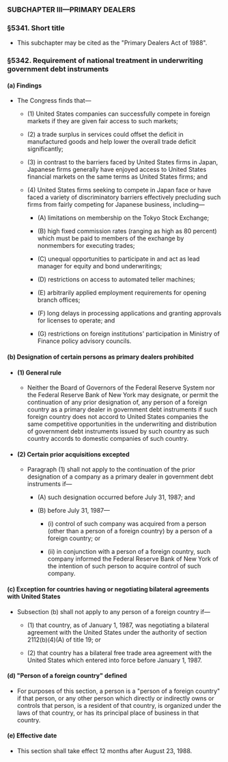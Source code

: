### SUBCHAPTER III—PRIMARY DEALERS

### §5341. Short title
* This subchapter may be cited as the "Primary Dealers Act of 1988".

### §5342. Requirement of national treatment in underwriting government debt instruments
#### (a) Findings
* The Congress finds that—

  * (1) United States companies can successfully compete in foreign markets if they are given fair access to such markets;

  * (2) a trade surplus in services could offset the deficit in manufactured goods and help lower the overall trade deficit significantly;

  * (3) in contrast to the barriers faced by United States firms in Japan, Japanese firms generally have enjoyed access to United States financial markets on the same terms as United States firms; and

  * (4) United States firms seeking to compete in Japan face or have faced a variety of discriminatory barriers effectively precluding such firms from fairly competing for Japanese business, including—

    * (A) limitations on membership on the Tokyo Stock Exchange;

    * (B) high fixed commission rates (ranging as high as 80 percent) which must be paid to members of the exchange by nonmembers for executing trades;

    * (C) unequal opportunities to participate in and act as lead manager for equity and bond underwritings;

    * (D) restrictions on access to automated teller machines;

    * (E) arbitrarily applied employment requirements for opening branch offices;

    * (F) long delays in processing applications and granting approvals for licenses to operate; and

    * (G) restrictions on foreign institutions' participation in Ministry of Finance policy advisory councils.

#### (b) Designation of certain persons as primary dealers prohibited
* #### (1) General rule
  * Neither the Board of Governors of the Federal Reserve System nor the Federal Reserve Bank of New York may designate, or permit the continuation of any prior designation of, any person of a foreign country as a primary dealer in government debt instruments if such foreign country does not accord to United States companies the same competitive opportunities in the underwriting and distribution of government debt instruments issued by such country as such country accords to domestic companies of such country.

* #### (2) Certain prior acquisitions excepted
  * Paragraph (1) shall not apply to the continuation of the prior designation of a company as a primary dealer in government debt instruments if—

    * (A) such designation occurred before July 31, 1987; and

    * (B) before July 31, 1987—

      * (i) control of such company was acquired from a person (other than a person of a foreign country) by a person of a foreign country; or

      * (ii) in conjunction with a person of a foreign country, such company informed the Federal Reserve Bank of New York of the intention of such person to acquire control of such company.

#### (c) Exception for countries having or negotiating bilateral agreements with United States
* Subsection (b) shall not apply to any person of a foreign country if—

  * (1) that country, as of January 1, 1987, was negotiating a bilateral agreement with the United States under the authority of section 2112(b)(4)(A) of title 19; or

  * (2) that country has a bilateral free trade area agreement with the United States which entered into force before January 1, 1987.

#### (d) "Person of a foreign country" defined
* For purposes of this section, a person is a "person of a foreign country" if that person, or any other person which directly or indirectly owns or controls that person, is a resident of that country, is organized under the laws of that country, or has its principal place of business in that country.

#### (e) Effective date
* This section shall take effect 12 months after August 23, 1988.
